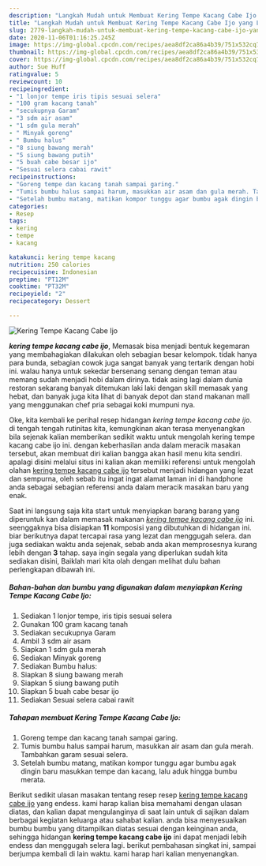 ```yaml
---
description: "Langkah Mudah untuk Membuat Kering Tempe Kacang Cabe Ijo yang Lezat Sekali"
title: "Langkah Mudah untuk Membuat Kering Tempe Kacang Cabe Ijo yang Lezat Sekali"
slug: 2779-langkah-mudah-untuk-membuat-kering-tempe-kacang-cabe-ijo-yang-lezat-sekali
date: 2020-11-06T01:16:25.245Z
image: https://img-global.cpcdn.com/recipes/aea8df2ca86a4b39/751x532cq70/kering-tempe-kacang-cabe-ijo-foto-resep-utama.jpg
thumbnail: https://img-global.cpcdn.com/recipes/aea8df2ca86a4b39/751x532cq70/kering-tempe-kacang-cabe-ijo-foto-resep-utama.jpg
cover: https://img-global.cpcdn.com/recipes/aea8df2ca86a4b39/751x532cq70/kering-tempe-kacang-cabe-ijo-foto-resep-utama.jpg
author: Sue Huff
ratingvalue: 5
reviewcount: 10
recipeingredient:
- "1 lonjor tempe iris tipis sesuai selera"
- "100 gram kacang tanah"
- "secukupnya Garam"
- "3 sdm air asam"
- "1 sdm gula merah"
- " Minyak goreng"
- " Bumbu halus"
- "8 siung bawang merah"
- "5 siung bawang putih"
- "5 buah cabe besar ijo"
- "Sesuai selera cabai rawit"
recipeinstructions:
- "Goreng tempe dan kacang tanah sampai garing."
- "Tumis bumbu halus sampai harum, masukkan air asam dan gula merah. Tambahkan garam sesuai selera."
- "Setelah bumbu matang, matikan kompor tunggu agar bumbu agak dingin baru masukkan tempe dan kacang, lalu aduk hingga bumbu merata."
categories:
- Resep
tags:
- kering
- tempe
- kacang

katakunci: kering tempe kacang 
nutrition: 250 calories
recipecuisine: Indonesian
preptime: "PT12M"
cooktime: "PT32M"
recipeyield: "2"
recipecategory: Dessert

---
```



![Kering Tempe Kacang Cabe Ijo](https://img-global.cpcdn.com/recipes/aea8df2ca86a4b39/751x532cq70/kering-tempe-kacang-cabe-ijo-foto-resep-utama.jpg)

<b><i>kering tempe kacang cabe ijo</i></b>, Memasak bisa menjadi bentuk kegemaran yang membahagiakan dilakukan oleh sebagian besar kelompok. tidak hanya para bunda, sebagian cowok juga sangat banyak yang tertarik dengan hobi ini. walau hanya untuk sekedar bersenang senang dengan teman atau memang sudah menjadi hobi dalam dirinya. tidak asing lagi dalam dunia restoran sekarang banyak ditemukan laki laki dengan skill memasak yang hebat, dan banyak juga kita lihat di banyak depot dan stand makanan mall yang menggunakan chef pria sebagai koki mumpuni nya.



Oke, kita kembali ke perihal resep hidangan <i>kering tempe kacang cabe ijo</i>. di tengah tengah rutinitas kita, kemungkinan akan terasa menyenangkan bila sejenak kalian memberikan sedikit waktu untuk mengolah kering tempe kacang cabe ijo ini. dengan keberhasilan anda dalam meracik masakan tersebut, akan membuat diri kalian bangga akan hasil menu kita sendiri. apalagi disini melalui situs ini kalian akan memiliki referensi untuk mengolah olahan <u>kering tempe kacang cabe ijo</u> tersebut menjadi hidangan yang lezat dan sempurna, oleh sebab itu ingat ingat alamat laman ini di handphone anda sebagai sebagian referensi anda dalam meracik masakan baru yang enak.


Saat ini langsung saja kita start untuk menyiapkan barang barang yang diperuntuk kan dalam memasak makanan <u><i>kering tempe kacang cabe ijo</i></u> ini. seenggaknya bisa disiapkan <b>11</b> komposisi yang dibutuhkan di hidangan ini. biar berikutnya dapat tercapai rasa yang lezat dan menggugah selera. dan juga sediakan waktu anda sejenak, sebab anda akan memprosesnya kurang lebih dengan <b>3</b> tahap. saya ingin segala yang diperlukan sudah kita sediakan disini, Baiklah mari kita olah dengan melihat dulu bahan perlengkapan dibawah ini.

<!--inarticleads1-->

##### Bahan-bahan dan bumbu yang digunakan dalam menyiapkan Kering Tempe Kacang Cabe Ijo:

1. Sediakan 1 lonjor tempe, iris tipis sesuai selera
1. Gunakan 100 gram kacang tanah
1. Sediakan secukupnya Garam
1. Ambil 3 sdm air asam
1. Siapkan 1 sdm gula merah
1. Sediakan  Minyak goreng
1. Sediakan  Bumbu halus:
1. Siapkan 8 siung bawang merah
1. Siapkan 5 siung bawang putih
1. Siapkan 5 buah cabe besar ijo
1. Sediakan Sesuai selera cabai rawit




<!--inarticleads2-->

##### Tahapan membuat Kering Tempe Kacang Cabe Ijo:

1. Goreng tempe dan kacang tanah sampai garing.
1. Tumis bumbu halus sampai harum, masukkan air asam dan gula merah. Tambahkan garam sesuai selera.
1. Setelah bumbu matang, matikan kompor tunggu agar bumbu agak dingin baru masukkan tempe dan kacang, lalu aduk hingga bumbu merata.




Berikut sedikit ulasan masakan tentang resep resep <u>kering tempe kacang cabe ijo</u> yang endess. kami harap kalian bisa memahami dengan ulasan diatas, dan kalian dapat mengulanginya di saat lain untuk di sajikan dalam berbagai kegiatan keluarga atau sahabat kalian. anda bisa menyesuaikan bumbu bumbu yang ditampilkan diatas sesuai dengan keinginan anda, sehingga hidangan <b>kering tempe kacang cabe ijo</b> ini dapat menjadi lebih endess dan menggugah selera lagi. berikut pembahasan singkat ini, sampai berjumpa kembali di lain waktu. kami harap hari kalian menyenangkan.
